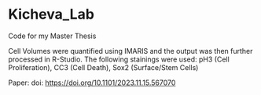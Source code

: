 # Kicheva_Lab
Code for my Master Thesis

Cell Volumes were quantified using IMARIS and the output was then further processed in R-Studio. The following stainings were used: pH3 (Cell Proliferation), CC3 (Cell Death), Sox2 (Surface/Stem Cells)

Paper: doi: https://doi.org/10.1101/2023.11.15.567070
